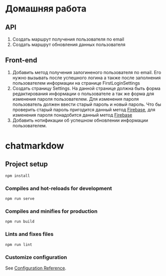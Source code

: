 # Домашняя работа
## API
1. Создать маршрут получения пользователя по email
2. Создать маршрут обновления данных пользователя

## Front-end
1. Добавить метод получения залогиненого пользователя по email. Его нужно вызывать после успешного логина а также после заполнения пользователем информации на странице FirstLoginSettings
2. Создать страницу Settings. На данной странице должна быть форма редактирования информации о пользователе а так же форма для изменения пароля пользователем. Для изменения пароля пользователь должен ввести старый пароль и новый пароль. Что бы проверить старый пароль пригодится данный метод [Firebase](https://firebase.google.com/docs/reference/js/firebase.auth.EmailAuthProvider#methods_1), для изменения пароля понадобится данный метод [Firebase](https://firebase.google.com/docs/auth/web/manage-users?hl=ru#set_a_users_password)
3. Добавить нотификации об успешном обновлении информации пользователем.

# chatmarkdow

## Project setup
```
npm install
```

### Compiles and hot-reloads for development
```
npm run serve
```

### Compiles and minifies for production
```
npm run build
```

### Lints and fixes files
```
npm run lint
```

### Customize configuration
See [Configuration Reference](https://cli.vuejs.org/config/).
